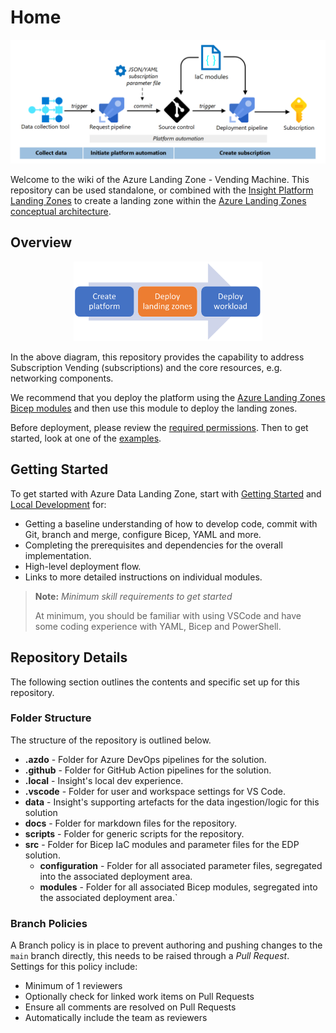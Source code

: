 <!-- markdownlint-disable MD041 -->

# Home

![Subscription Vending](.media\subscription-vending-components.png)

Welcome to the wiki of the Azure Landing Zone - Vending Machine. This repository can be used standalone, or combined with the [Insight Platform Landing Zones][alz_bicep_module] to create a landing zone within the [Azure Landing Zones conceptual architecture][alz_conceptual_arch].

## Overview

<!-- markdownlint-disable MD033 -->
<center><img src=".media/journey.png" width="60%" alt="Journey"/></center>
<!-- markdownlint-enable -->

In the above diagram, this repository provides the capability to address Subscription
Vending (subscriptions) and the core resources, e.g. networking components.

We recommend that you deploy the platform using the [Azure Landing Zones Bicep modules][alz_bicep_module]
and then use this module to deploy the landing zones.

Before deployment, please review the [required permissions](../wiki/permissions).
Then to get started, look at one of the [examples](../wiki/examples).

[alz_conceptual_arch]: https://aka.ms/alz#azure-landing-zone-conceptual-architecture
[alz_bicep_module]: https://github.com/Insight-Services-APAC/azure-landing-zones-bicep

## Getting Started

To get started with Azure Data Landing Zone, start with [Getting Started](GettingStarted.md) and [Local Development](LocalDev.md) for:

- Getting a baseline understanding of how to develop code, commit with Git, branch and merge, configure Bicep, YAML and more.
- Completing the prerequisites and dependencies for the overall implementation.
- High-level deployment flow.
- Links to more detailed instructions on individual modules.

> **Note:** _Minimum skill requirements to get started_
>
> At minimum, you should be familiar with using VSCode and have some coding experience with YAML, Bicep and PowerShell.

## Repository Details

The following section outlines the contents and specific set up for this repository.

### Folder Structure

The structure of the repository is outlined below.

- **.azdo** - Folder for Azure DevOps pipelines for the solution.
- **.github** - Folder for GitHub Action pipelines for the solution.
- **.local** - Insight's local dev experience.
- **.vscode** - Folder for user and workspace settings for VS Code.
- **data** - Insight's supporting artefacts for the data ingestion/logic for this solution
- **docs** - Folder for markdown files for the repository.
- **scripts** - Folder for generic scripts for the repository.
- **src** - Folder for Bicep IaC modules and parameter files for the EDP solution.
  - **configuration** - Folder for all associated parameter files, segregated into the associated deployment area.
  - **modules** - Folder for all associated Bicep modules, segregated into the associated deployment area.`

### Branch Policies

A Branch policy is in place to prevent authoring and pushing changes to the `main` branch directly, this needs to be raised through a _Pull Request_. Settings for this policy include:

- Minimum of 1 reviewers
- Optionally check for linked work items on Pull Requests
- Ensure all comments are resolved on Pull Requests
- Automatically include the team as reviewers
